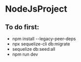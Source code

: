# NodeJsProject

## To do first:
- npm install --legacy-peer-deps
- npx sequelize-cli db:migrate
- sequelize db:seed:all
- npm run dev
